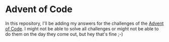 # Advent of Code
In this repository, I'll be adding my answers for the challenges of the [Advent of Code](https://adventofcode.com/).
I might not be able to solve all challenges or might not be able to do them on the day they come out, but hey that's fine ;-)